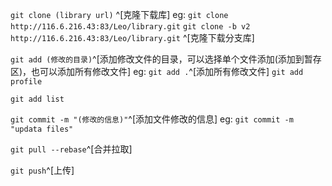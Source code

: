 `git clone (library url)` ^[克隆下载库]
eg: `git clone http://116.6.216.43:83/Leo/library.git`
      `git clone -b v2 http://116.6.216.43:83/Leo/library.git` ^[克隆下载分支库]

`git add (修改的目录)`^[添加修改文件的目录，可以选择单个文件添加(添加到暂存区)，也可以添加所有修改文件]
eg:  `git add .`^[添加所有修改文件]
       `git add profile`

`git add list`

`git commit -m "(修改的信息)"`^[添加文件修改的信息]
eg: `git commit -m "updata files"`

`git pull --rebase`^[合并拉取]

`git push`^[上传]
